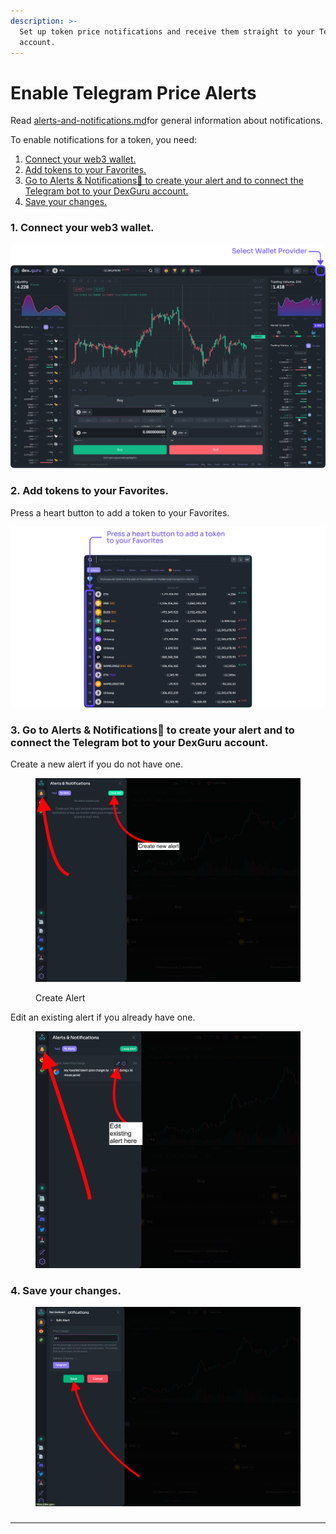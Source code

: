 ```yaml
---
description: >-
  Set up token price notifications and receive them straight to your Telegram
  account.
---
```


# Enable Telegram Price Alerts

Read [alerts-and-notifications.md](../general/features/alerts-and-notifications.md "mention")for general information about notifications.

To enable notifications for a token, you need:&#x20;

1. [Connect your web3 wallet.](enable-telegram-price-alerts.md#1.-connect-your-web3-wallet.)
2. [Add tokens to your Favorites.](enable-telegram-price-alerts.md#2.-add-tokens-to-your-favorites.)
3. [Go to Alerts & Notifications🔔 to create your alert and to connect the Telegram bot to your DexGuru account. ](enable-telegram-price-alerts.md#3.-go-to-alerts-and-notifications-to-create-your-alert-and-to-connect-the-telegram-bot-to-your-dexgu)
4. [Save your changes.](enable-telegram-price-alerts.md#undefined)&#x20;

### 1. **Connect your web3 wallet.**

![](<../.gitbook/assets/1. Connect your web3 wallet..png>)

### 2. Add tokens to your Favorites.&#x20;

Press a heart button to add a token to your Favorites.

![](<../.gitbook/assets/2. Add tokens to your Favorites..png>)

### 3. Go to Alerts & Notifications🔔 to create your alert and to connect the Telegram bot to your DexGuru account.&#x20;

Create a new alert if you do not have one.

<figure><img src="../.gitbook/assets/Screen Shot 2022-10-04 at 5.29.41 PM (1).png" alt=""><figcaption><p>Create Alert</p></figcaption></figure>

Edit an existing alert if you already have one.&#x20;

<figure><img src="../.gitbook/assets/Screen Shot 2022-10-04 at 5.27.13 PM (1).png" alt=""><figcaption></figcaption></figure>

### 4. **Save your changes.**

<figure><img src="../.gitbook/assets/Screen Shot 2022-10-04 at 5.48.32 PM.png" alt=""><figcaption></figcaption></figure>

###

****

###
